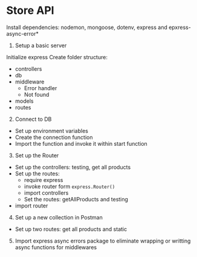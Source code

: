# Store API

Install dependencies:
nodemon, mongoose, dotenv, express and epxress-async-error\*

1. Setup a basic server

Initialize express
Create folder structure:

- controllers
- db
- middleware
  - Error handler
  - Not found
- models
- routes

2. Connect to DB

- Set up environment variables
- Create the connection function
- Import the function and invoke it within start function

3. Set up the Router

- Set up the controllers: testing, get all products
- Set up the routes:
  - require express
  - invoke router form `express.Router()`
  - import controllers
  - Set the routes: getAllProducts and testing
- import router

4. Set up a new collection in Postman

- Set up two routes: get all products and static

5. Import express async errors package to eliminate wrapping or writting async functions for middlewares
